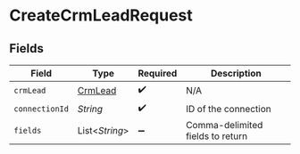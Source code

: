 # CreateCrmLeadRequest


## Fields

| Field                                     | Type                                      | Required                                  | Description                               |
| ----------------------------------------- | ----------------------------------------- | ----------------------------------------- | ----------------------------------------- |
| `crmLead`                                 | [CrmLead](../../models/shared/CrmLead.md) | :heavy_check_mark:                        | N/A                                       |
| `connectionId`                            | *String*                                  | :heavy_check_mark:                        | ID of the connection                      |
| `fields`                                  | List\<*String*>                           | :heavy_minus_sign:                        | Comma-delimited fields to return          |